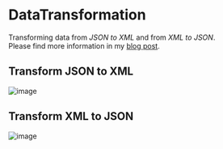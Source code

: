 # DataTransformation

Transforming data from _JSON to XML_ and from _XML to JSON_.  
Please find more information in my [blog post](https://dev.to/markusmeyer13/transforming-data-from-json-to-xml-and-xml-to-json-with-c-1p6l "Transforming data from JSON to XML and XML to JSON with C#").

## Transform JSON to XML
![image](https://user-images.githubusercontent.com/8818198/93757202-9f400e00-fc06-11ea-8477-20593383509d.png)


## Transform XML to JSON
![image](https://user-images.githubusercontent.com/8818198/93757287-c4348100-fc06-11ea-8bcb-f3af8ba0d19b.png)
